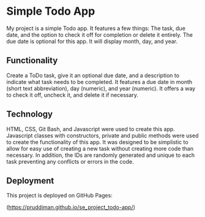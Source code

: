 # Simple Todo App

My project is a simple Todo app. It features a few things: The task, due date, and the option to check it off for completion or delete it entirely. The due date is optional for this app. It will display month, day, and year.

## Functionality

Create a ToDo task, give it an optional due date, and a description to indicate what task needs to be completed. It features a due date in month (short text abbreviation), day (numeric), and year (numeric). It offers a way to check it off, uncheck it, and delete it if necessary.

## Technology

HTML, CSS, Git Bash, and Javascript were used to create this app. Javascript classes with constructors, private and public methods were used to create the functionality of this app. It was designed to be simplistic to allow for easy use of creating a new task without creating more code than necessary. In addition, the IDs are randomly generated and unique to each task preventing any conflicts or errors in the code.

## Deployment

This project is deployed on GitHub Pages:

(https://pruddiman.github.io/se_project_todo-app/)
